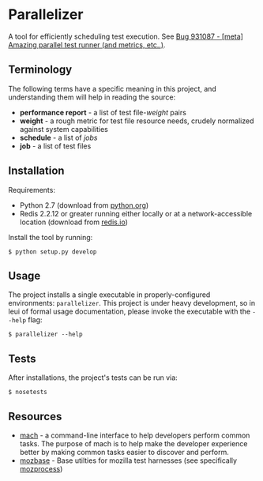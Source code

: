 # Parallelizer

A tool for efficiently scheduling test execution. See [Bug 931087 - [meta]
Amazing parallel test runner (and metrics,
etc..)](https://bugzilla.mozilla.org/show_bug.cgi?id=931087).

## Terminology

The following terms have a specific meaning in this project, and understanding
them will help in reading the source:

- **performance report** - a list of test file-*weight* pairs
- **weight** - a rough metric for test file resource needs, crudely normalized
  against system capabilities
- **schedule** - a list of *jobs*
- **job** - a list of test files

## Installation

Requirements:

- Python 2.7 (download from [python.org](http://python.org/download/))
- Redis 2.2.12 or greater running either locally or at a network-accessible
  location (download from [redis.io](http://redis.io/download))

Install the tool by running:

    $ python setup.py develop

## Usage

The project installs a single executable in properly-configured environments:
`parallelizer`. This project is under heavy development, so in leui of formal
usage documentation, please invoke the executable with the `--help` flag:

    $ parallelizer --help

## Tests

After installations, the project's tests can be run via:

    $ nosetests

## Resources

- [mach](https://developer.mozilla.org/en-US/docs/Developer_Guide/mach) - a
  command-line interface to help developers perform common tasks. The purpose
  of mach is to help make the developer experience better by making common
  tasks easier to discover and perform.
- [mozbase](https://github.com/mozilla/mozbase) - Base utilties for mozilla
  test harnesses (see specifically
  [mozprocess](https://github.com/mozilla/mozbase/tree/master/mozprocess))
